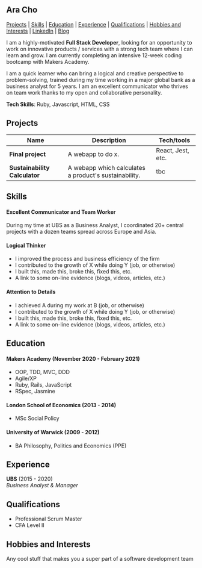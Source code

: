 ## Ara Cho
[Projects](#projects) | [Skills](#skills) | [Education](#education) | [Experience](#experience) | [Qualifications](#qualifications) | [Hobbies and Interests](#hobbies-and-interests) | [LinkedIn](http://www.linkedin.com/in/aracho1) | [Blog](tbc)

I am a highly-motivated **Full Stack Developer**, looking for an opportunity to work on innovative products / services with a strong tech team where I can learn and grow. I am currently completing an intensive 12-week coding bootcamp with Makers Academy.

I am a quick learner who can bring a logical and creative perspective to problem-solving, trained during my time working in a major global bank as a business analyst for 5 years. I am an excellent communicator who thrives on team work thanks to my open and collaborative personality.

**Tech Skills**: Ruby, Javascript, HTML, CSS

## Projects

| Name                          | Description                                           | Tech/tools        |
| ------------------------------| ----------------------------------------------------- | ----------------- |
| **Final project**             | A webapp to do x.                                     | React, Jest, etc. |
| **Sustainability Calculator** | A webapp which calculates a product's sustainability. | tbc               |



## Skills

#### Excellent Communicator and Team Worker

During my time at UBS as a Business Analyst, I coordinated 20+ central projects with a dozen teams spread across Europe and Asia. 

#### Logical Thinker

- I improved the process and business efficiency of the firm
- I contributed to the growth of X while doing Y (job, or otherwise)
- I built this, made this, broke this, fixed this, etc.
- A link to some on-line evidence (blogs, videos, articles, etc.)

#### Attention to Details

- I achieved A during my work at B (job, or otherwise)
- I contributed to the growth of X while doing Y (job, or otherwise)
- I built this, made this, broke this, fixed this, etc.
- A link to some on-line evidence (blogs, videos, articles, etc.)


## Education

#### Makers Academy (November 2020 - February 2021)

- OOP, TDD, MVC, DDD
- Agile/XP
- Ruby, Rails, JavaScript
- RSpec, Jasmine

#### London School of Economics (2013 - 2014)

- MSc Social Policy

#### University of Warwick (2009 - 2012)

- BA Philosophy, Politics and Economics (PPE)

## Experience

**UBS** (2015 - 2020)  
_Business Analyst & Manager_

## Qualifications

- Professional Scrum Master
- CFA Level II

## Hobbies and Interests

Any cool stuff that makes you a super part of a software development team
